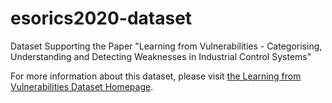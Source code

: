 # esorics2020-dataset
Dataset Supporting the Paper "Learning from Vulnerabilities - Categorising, Understanding and Detecting Weaknesses in Industrial Control Systems"

For more information about this dataset, please visit [the Learning from Vulnerabilities Dataset Homepage](http://uob-ritics.github.io/learning-from-vulnerabilities).